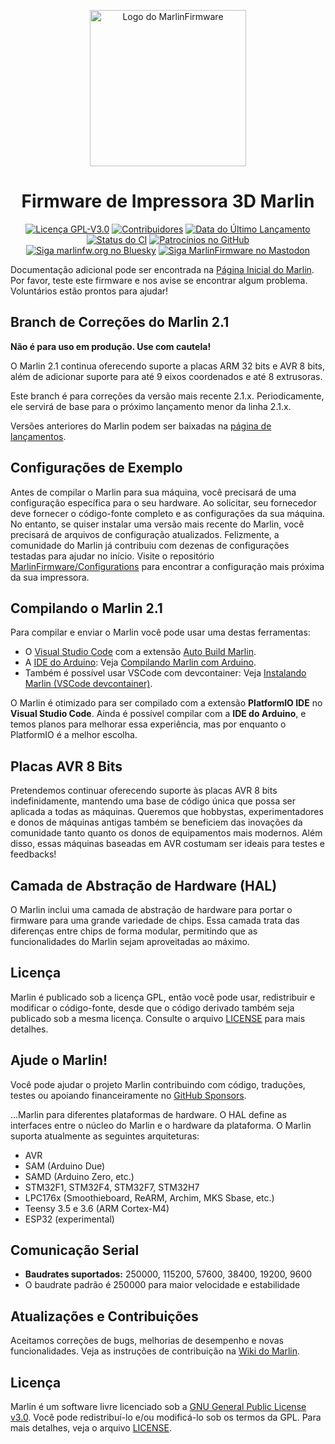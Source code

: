 
<p align="center"><img src="buildroot/share/pixmaps/logo/marlin-outrun-nf-500.png" height="250" alt="Logo do MarlinFirmware" /></p>

<h1 align="center">Firmware de Impressora 3D Marlin</h1>

<p align="center">
    <a href="/LICENSE"><img alt="Licença GPL-V3.0" src="https://img.shields.io/github/license/marlinfirmware/marlin.svg"></a>
    <a href="https://github.com/MarlinFirmware/Marlin/graphs/contributors"><img alt="Contribuidores" src="https://img.shields.io/github/contributors/marlinfirmware/marlin.svg"></a>
    <a href="https://github.com/MarlinFirmware/Marlin/releases"><img alt="Data do Último Lançamento" src="https://img.shields.io/github/release-date/MarlinFirmware/Marlin"></a>
    <a href="https://github.com/MarlinFirmware/Marlin/actions/workflows/ci-build-tests.yml"><img alt="Status do CI" src="https://github.com/MarlinFirmware/Marlin/actions/workflows/ci-build-tests.yml/badge.svg"></a>
    <a href="https://github.com/sponsors/thinkyhead"><img alt="Patrocínios no GitHub" src="https://img.shields.io/github/sponsors/thinkyhead?color=db61a2"></a>
    <br />
    <a href="https://bsky.app/profile/marlinfw.org"><img alt="Siga marlinfw.org no Bluesky" src="https://img.shields.io/static/v1?label=&message=Siga @marlinfw.org&color=1185FE&logo=bluesky&logoColor=white"></a>
    <a href="https://fosstodon.org/@marlinfirmware"><img alt="Siga MarlinFirmware no Mastodon" src="https://img.shields.io/mastodon/follow/109450200866020466?domain=https%3A%2F%2Ffosstodon.org&logoColor=%2300B&style=social"></a>
</p>

Documentação adicional pode ser encontrada na [Página Inicial do Marlin](//marlinfw.org/).
Por favor, teste este firmware e nos avise se encontrar algum problema. Voluntários estão prontos para ajudar!

## Branch de Correções do Marlin 2.1

__Não é para uso em produção. Use com cautela!__

O Marlin 2.1 continua oferecendo suporte a placas ARM 32 bits e AVR 8 bits, além de adicionar suporte para até 9 eixos coordenados e até 8 extrusoras.

Este branch é para correções da versão mais recente 2.1.x. Periodicamente, ele servirá de base para o próximo lançamento menor da linha 2.1.x.

Versões anteriores do Marlin podem ser baixadas na [página de lançamentos](//github.com/MarlinFirmware/Marlin/releases).

## Configurações de Exemplo

Antes de compilar o Marlin para sua máquina, você precisará de uma configuração específica para o seu hardware. Ao solicitar, seu fornecedor deve fornecer o código-fonte completo e as configurações da sua máquina. No entanto, se quiser instalar uma versão mais recente do Marlin, você precisará de arquivos de configuração atualizados. Felizmente, a comunidade do Marlin já contribuiu com dezenas de configurações testadas para ajudar no início. Visite o repositório [MarlinFirmware/Configurations](//github.com/MarlinFirmware/Configurations) para encontrar a configuração mais próxima da sua impressora.

## Compilando o Marlin 2.1

Para compilar e enviar o Marlin você pode usar uma destas ferramentas:

- O [Visual Studio Code](//code.visualstudio.com/download) com a extensão [Auto Build Marlin](//marlinfw.org/docs/basics/auto_build_marlin.html).
- A [IDE do Arduino](//www.arduino.cc/en/main/software): Veja [Compilando Marlin com Arduino](//marlinfw.org/docs/basics/install_arduino.html).
- Também é possível usar VSCode com devcontainer: Veja [Instalando Marlin (VSCode devcontainer)](http://marlinfw.org/docs/basics/install_devcontainer_vscode.html).

O Marlin é otimizado para ser compilado com a extensão **PlatformIO IDE** no **Visual Studio Code**. Ainda é possível compilar com a **IDE do Arduino**, e temos planos para melhorar essa experiência, mas por enquanto o PlatformIO é a melhor escolha.

## Placas AVR 8 Bits

Pretendemos continuar oferecendo suporte às placas AVR 8 bits indefinidamente, mantendo uma base de código única que possa ser aplicada a todas as máquinas. Queremos que hobbystas, experimentadores e donos de máquinas antigas também se beneficiem das inovações da comunidade tanto quanto os donos de equipamentos mais modernos. Além disso, essas máquinas baseadas em AVR costumam ser ideais para testes e feedbacks!

## Camada de Abstração de Hardware (HAL)

O Marlin inclui uma camada de abstração de hardware para portar o firmware para uma grande variedade de chips. Essa camada trata das diferenças entre chips de forma modular, permitindo que as funcionalidades do Marlin sejam aproveitadas ao máximo.

## Licença

Marlin é publicado sob a licença GPL, então você pode usar, redistribuir e modificar o código-fonte, desde que o código derivado também seja publicado sob a mesma licença. Consulte o arquivo [LICENSE](https://github.com/MarlinFirmware/Marlin/blob/bugfix-2.1.x/LICENSE) para mais detalhes.

## Ajude o Marlin!

Você pode ajudar o projeto Marlin contribuindo com código, traduções, testes ou apoiando financeiramente no [GitHub Sponsors](https://github.com/sponsors/thinkyhead).

...Marlin para diferentes plataformas de hardware. O HAL define as interfaces entre o núcleo do Marlin e o hardware da plataforma. O Marlin suporta atualmente as seguintes arquiteturas:

- AVR
- SAM (Arduino Due)
- SAMD (Arduino Zero, etc.)
- STM32F1, STM32F4, STM32F7, STM32H7
- LPC176x (Smoothieboard, ReARM, Archim, MKS Sbase, etc.)
- Teensy 3.5 e 3.6 (ARM Cortex-M4)
- ESP32 (experimental)

## Comunicação Serial

- **Baudrates suportados:** 250000, 115200, 57600, 38400, 19200, 9600
- O baudrate padrão é 250000 para maior velocidade e estabilidade

## Atualizações e Contribuições

Aceitamos correções de bugs, melhorias de desempenho e novas funcionalidades. Veja as instruções de contribuição na [Wiki do Marlin](https://github.com/MarlinFirmware/Marlin/wiki/Contributing).

## Licença

Marlin é um software livre licenciado sob a [GNU General Public License v3.0](https://www.gnu.org/licenses/gpl-3.0.html). Você pode redistribuí-lo e/ou modificá-lo sob os termos da GPL. Para mais detalhes, veja o arquivo [LICENSE](LICENSE).
